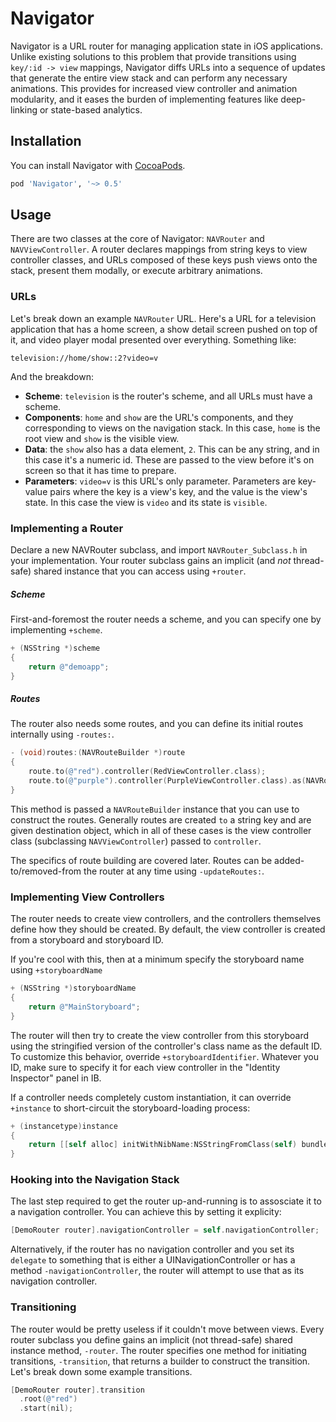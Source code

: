 Navigator
=========

Navigator is a URL router for managing application state in iOS applications. Unlike existing solutions to this
problem that provide transitions using `key/:id -> view` mappings, Navigator diffs URLs into a sequence of updates
that generate the entire view stack and can perform any necessary animations. This provides for increased view controller
and animation modularity, and it eases the burden of implementing features like deep-linking or state-based analytics.

## Installation
You can install Navigator with [CocoaPods](http://cocoapods.org/).

```ruby
pod 'Navigator', '~> 0.5'
```

## Usage
There are two classes at the core of Navigator: `NAVRouter` and `NAVViewController`. A router declares mappings from string keys to view controller classes, and URLs composed of these keys push views onto the stack, present them modally, or execute arbitrary animations.

### URLs
Let's break down an example `NAVRouter` URL. Here's a URL for a television application that has a home screen, a show detail screen pushed on top of it, and video player modal presented over everything. Something like:
```
television://home/show::2?video=v
```
And the breakdown:
- **Scheme**: `television` is the router's scheme, and all URLs must have a scheme. 
- **Components**: `home` and `show` are the URL's components, and they corresponding to views on the navigation stack. In this case, `home` is the root view and `show` is the visible view. 
- **Data**: the `show` also has a data element, `2`. This can be any string, and in this case it's a numeric id. These are passed to the view before it's on screen so that it has time to prepare.
- **Parameters**: `video=v` is this URL's only parameter. Parameters are key-value pairs where the key is a view's key, and the value is the view's state. In this case the view is `video` and its state is `visible`.

### Implementing a Router
Declare a new NAVRouter subclass, and import `NAVRouter_Subclass.h` in your implementation. Your router subclass gains an implicit (and *not* thread-safe) shared instance that you can access using `+router`.

##### Scheme
First-and-foremost the router needs a scheme, and you can specify one by implementing `+scheme`.
```Objective-C
+ (NSString *)scheme
{
    return @"demoapp";
}
```

##### Routes
The router also needs some routes, and you can define its initial routes internally using `-routes:`.
```Objective-C
- (void)routes:(NAVRouteBuilder *)route
{
    route.to(@"red").controller(RedViewController.class);
    route.to(@"purple").controller(PurpleViewController.class).as(NAVRouteTypeModal);
}
```
This method is passed a `NAVRouteBuilder` instance that you can use to construct the routes. Generally routes are created `to` a string key and are given destination object, which in all of these cases is the view controller class (subclassing `NAVViewController`) passed to `controller`.

The specifics of route building are covered later. Routes can be added-to/removed-from the router at any time using `-updateRoutes:`.

### Implementing View Controllers
The router needs to create view controllers, and the controllers themselves define how they should be created. By default,
the view controller is created from a storyboard and storyboard ID.

If you're cool with this, then at a minimum specify the storyboard name using `+storyboardName`
```Objective-C
+ (NSString *)storyboardName
{
    return @"MainStoryboard";
}
```

The router will then try to create the view controller from this storyboard using the stringified version of the controller's class name as the default ID. To customize this behavior, override `+storyboardIdentifier`. Whatever you ID, make sure to specify it for each view controller in the "Identity Inspector" panel in IB.

If a controller needs completely custom instantiation, it can override `+instance` to short-circuit the storyboard-loading process:

```Objective-C
+ (instancetype)instance
{
    return [[self alloc] initWithNibName:NSStringFromClass(self) bundle:nil];
}
```

### Hooking into the Navigation Stack
The last step required to get the router up-and-running is to assosciate it to a navigation controller. You can achieve this by setting it explicity:
```Objective-C
[DemoRouter router].navigationController = self.navigationController;
```
Alternatively, if the router has no navigation controller and you set its `delegate` to something that is either a UINavigationController or has a method `-navigationController`, the router will attempt to use that as its navigation controller.

### Transitioning
The router would be pretty useless if it couldn't move between views. Every router subclass you define gains an implicit (not thread-safe) shared instance method, `-router`. The router specifies one method for initiating transitions, `-transition`, that returns a builder to construct the transition. Let's break down some example transitions.

```Objective-C
[DemoRouter router].transition
  .root(@"red")
  .start(nil);
```
